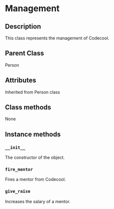 # Management

## Description
This class represents the management of Codecool.

## Parent Class
Person

## Attributes
Inherited from Person class

## Class methods
None

## Instance methods
### ```__init__```
The constructor of the object.
### ```fire_mentor```
Fires a mentor from Codecool.
### ```give_raise```
Increases the salary of a  mentor.
